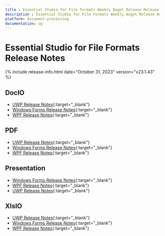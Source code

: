 ```yaml
---
title : Essential Studio for File Formats Weekly Nuget Release Release Notes  
description : Essential Studio for File Formats Weekly Nuget Release Release Notes  
platform: document-processing
documentation: ug
---
```


# Essential Studio for File Formats  Release Notes  

{% include release-info.html date="October 31, 2023" version="v23.1.43" %} 

## DocIO

* [UWP Release Notes](/uwp/release-notes/v23.1.43#docio){:target="_blank"}
* [Windows Forms Release Notes](/windowsforms/release-notes/v23.1.43#docio){:target="_blank"}
* [WPF Release Notes](/wpf/release-notes/v23.1.43#docio){:target="_blank"}


## PDF

* [UWP Release Notes](/uwp/release-notes/v23.1.43#pdf){:target="_blank"}
* [Windows Forms Release Notes](/windowsforms/release-notes/v23.1.43#pdf){:target="_blank"}
* [WPF Release Notes](/wpf/release-notes/v23.1.43#pdf){:target="_blank"}


## Presentation

* [Windows Forms Release Notes](/windowsforms/release-notes/v23.1.43#presentation){:target="_blank"}
* [WPF Release Notes](/wpf/release-notes/v23.1.43#presentation){:target="_blank"}
* [UWP Release Notes](/uwp/release-notes/v23.1.43#presentation){:target="_blank"}


## XlsIO

* [UWP Release Notes](/uwp/release-notes/v23.1.43#xlsio){:target="_blank"}
* [Windows Forms Release Notes](/windowsforms/release-notes/v23.1.43#xlsio){:target="_blank"}
* [WPF Release Notes](/wpf/release-notes/v23.1.43#xlsio){:target="_blank"}